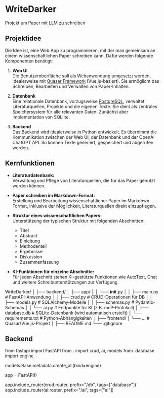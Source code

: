 # WriteDarker
Projekt um Paper mit LLM zu schreiben

## Projektidee

Die Idee ist, eine Web App zu programmieren, mit der man gemeinsam an einem wissenschaftlichen Paper schreiben kann. Dafür werden folgende Komponenten benötigt:

1. **Web UI**  
   Die Benutzeroberfläche soll als Webanwendung umgesetzt werden, idealerweise mit [Quasar Framework](https://quasar.dev/) (Vue.js-basiert). Sie ermöglicht das Schreiben, Bearbeiten und Verwalten von Paper-Inhalten.

2. **Datenbank**  
   Eine relationale Datenbank, vorzugsweise [PostgreSQL](https://www.postgresql.org/), verwaltet Literaturquellen, Projekte und die eigenen Texte. Sie dient als zentrales Speichersystem für alle relevanten Daten.  Zunächst aber Implementation von SQLlite.

3. **Backend**  
   Das Backend wird idealerweise in Python entwickelt. Es übernimmt die Kommunikation zwischen der Web UI, der Datenbank und der OpenAI ChatGPT API. So können Texte generiert, gespeichert und abgerufen werden.

## Kernfunktionen

- **Literaturdatenbank:**  
  Verwaltung und Pflege von Literaturquellen, die für das Paper genutzt werden können.

- **Paper schreiben im Markdown-Format:**  
  Erstellung und Bearbeitung wissenschaftlicher Paper im Markdown-Format, inklusive der Möglichkeit, Literaturquellen direkt einzupflegen.

- **Struktur eines wissenschaftlichen Papers:**  
  Unterstützung der typischen Struktur mit folgenden Abschnitten:
  - Titel
  - Abstract
  - Einleitung
  - Methodenteil
  - Ergebnisse
  - Diskussion
  - Zusammenfassung



- **KI-Funktionen für einzelne Abschnitte:**  
  Für jeden Abschnitt stehen KI-gestützte Funktionen wie AutoText, Chat und weitere Schreibunterstützungen zur Verfügung.

<!-- Weitere Funktionen können hier ergänzt werden -->
WriteDarker/
│
├── backend/
│   ├── app/
│   │   ├── __init__.py
│   │   ├── main.py         # FastAPI-Anwendung
│   │   ├── crud.py         # CRUD-Operationen für DB
│   │   ├── models.py       # SQLAlchemy-Modelle
│   │   ├── schemas.py      # Pydantic-Schemas
│   │   └── ai.py           # Endpunkte für KI (z.B. mcP-Protokoll)
│   ├── database.db         # SQLite-Datenbank (wird automatisch erstellt)
│   └── requirements.txt    # Python-Abhängigkeiten
│
├── frontend/
│   └── ...                 # Quasar/Vue.js-Projekt
│
├── README.md
└── .gitignore


## Backend

from fastapi import FastAPI
from . import crud, ai, models
from .database import engine

models.Base.metadata.create_all(bind=engine)

app = FastAPI()

app.include_router(crud.router, prefix="/db", tags=["database"])
app.include_router(ai.router, prefix="/ai", tags=["ai"])

